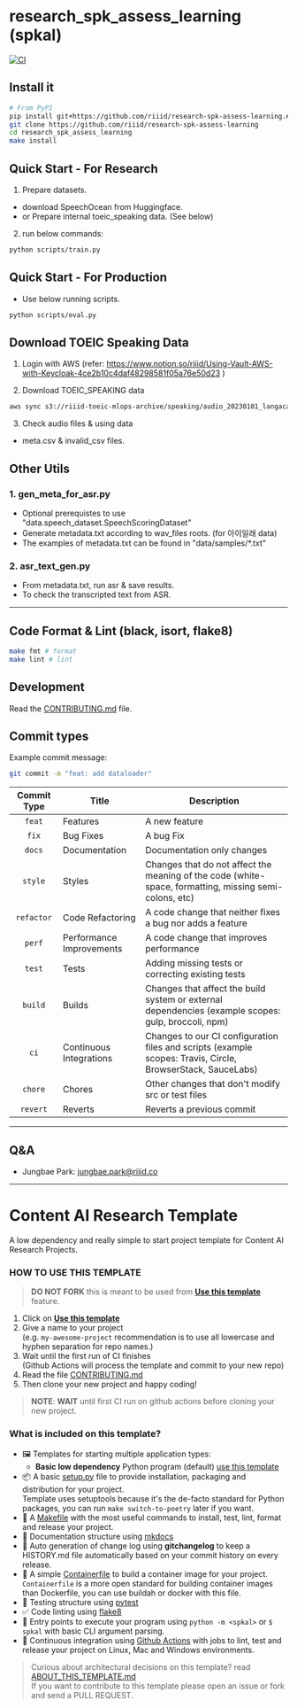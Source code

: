 # research_spk_assess_learning (spkal)

[![CI](https://github.com/riiid/research-spk-assess-learning/actions/workflows/main.yml/badge.svg)](https://github.com/riiid/research-spk-assess-learning/actions/workflows/main.yml)


## Install it

```bash
# From PyPI
pip install git+https://github.com/riiid/research-spk-assess-learning.# # or Manual Install
git clone https://github.com/riiid/research-spk-assess-learning
cd research_spk_assess_learning
make install
```

## Quick Start - For Research
1. Prepare datasets.
- download SpeechOcean from Huggingface.
- or Prepare internal toeic_speaking data. (See below)

2. run below commands:

```bash
python scripts/train.py
```

## Quick Start - For Production

- Use below running scripts.
```bash
python scripts/eval.py
```


## Download TOEIC Speaking Data
1. Login with AWS
(refer: https://www.notion.so/riiid/Using-Vault-AWS-with-Keycloak-4ce2b10c4daf48298581f05a76e50d23 )

2. Download TOEIC_SPEAKING data
```bash
aws sync s3://riiid-toeic-mlops-archive/speaking/audio_20230101_langaca ./cache_data/toeicspk/audio
```

3. Check audio files & using data
- meta.csv & invalid_csv files.

## Other Utils
### 1. gen_meta_for_asr.py

- Optional prerequistes to use "data.speech_dataset.SpeechScoringDataset"
- Generate metadata.txt according to wav_files roots. (for 아이일래 data)
- The examples of metadata.txt can be found in "data/samples/*.txt"

### 2. asr_text_gen.py

- From metadata.txt, run asr & save results.
- To check the transcripted text from ASR.


---

## Code Format & Lint (black, isort, flake8)

```bash
make fmt # format
make lint # lint
```



## Development

Read the [CONTRIBUTING.md](CONTRIBUTING.md) file.

## Commit types

Example commit message:
```bash
git commit -m "feat: add dataloader"
```

| Commit Type | Title | Description |
|:-----------:|--------------------------|-------------------------------------------------------------------------------------------------------------|
|   `feat`    | Features                 | A new feature                                                                                               |
|    `fix`    | Bug Fixes                | A bug Fix                                                                                                   |
|   `docs`    | Documentation            | Documentation only changes                                                                                  |
|   `style`   | Styles                   | Changes that do not affect the meaning of the code (white-space, formatting, missing semi-colons, etc)      |
| `refactor`  | Code Refactoring         | A code change that neither fixes a bug nor adds a feature                                                   |
|   `perf`    | Performance Improvements | A code change that improves performance                                                                     |
|   `test`    | Tests                    | Adding missing tests or correcting existing tests                                                           |
|   `build`   | Builds                   | Changes that affect the build system or external dependencies (example scopes: gulp, broccoli, npm)         |
|    `ci`     | Continuous Integrations  | Changes to our CI configuration files and scripts (example scopes: Travis, Circle, BrowserStack, SauceLabs) |
|   `chore`   | Chores                   | Other changes that don't modify src or test files                                                           |
|  `revert`   | Reverts                  | Reverts a previous commit                                                                                   |


---
## Q&A
- Jungbae Park: jungbae.park@riiid.co

--------------------------------------

# Content AI Research Template

A low dependency and really simple to start project template for Content AI Research Projects.

### HOW TO USE THIS TEMPLATE

> **DO NOT FORK** this is meant to be used from **[Use this template](https://github.com/riiid/content-ai-research-template/generate)** feature.

1. Click on **[Use this template](https://github.com/riiid/content-ai-research-template/generate)**
3. Give a name to your project  
   (e.g. `my-awesome-project` recommendation is to use all lowercase and hyphen separation for repo names.)
3. Wait until the first run of CI finishes  
   (Github Actions will process the template and commit to your new repo)
4. Read the file [CONTRIBUTING.md](CONTRIBUTING.md)
5. Then clone your new project and happy coding!

> **NOTE**: **WAIT** until first CI run on github actions before cloning your new project.

### What is included on this template?

- 🖼️ Templates for starting multiple application types:
  * **Basic low dependency** Python program (default) [use this template](https://github.com/riiid/content-ai-research-template/generate)
- 📦 A basic [setup.py](setup.py) file to provide installation, packaging and distribution for your project.  
  Template uses setuptools because it's the de-facto standard for Python packages, you can run `make switch-to-poetry` later if you want.
- 🤖 A [Makefile](Makefile) with the most useful commands to install, test, lint, format and release your project.
- 📃 Documentation structure using [mkdocs](http://www.mkdocs.org)
- 💬 Auto generation of change log using **gitchangelog** to keep a HISTORY.md file automatically based on your commit history on every release.
- 🐋 A simple [Containerfile](Containerfile) to build a container image for your project.  
  `Containerfile` is a more open standard for building container images than Dockerfile, you can use buildah or docker with this file.
- 🧪 Testing structure using [pytest](https://docs.pytest.org/en/latest/)
- ✅ Code linting using [flake8](https://flake8.pycqa.org/en/latest/)
- 🎯 Entry points to execute your program using `python -m <spkal>` or `$ spkal` with basic CLI argument parsing.
- 🔄 Continuous integration using [Github Actions](.github/workflows/) with jobs to lint, test and release your project on Linux, Mac and Windows environments.

> Curious about architectural decisions on this template? read [ABOUT_THIS_TEMPLATE.md](ABOUT_THIS_TEMPLATE.md)  
> If you want to contribute to this template please open an issue or fork and send a PULL REQUEST.


